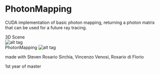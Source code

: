 # PhotonMapping
CUDA implementation of basic photon mapping, returning a photon matrix that can be used for a future ray tracing.

3D Scene <br>
![alt tag](http://imgur.com/SLCmD8E.png)<br>
PhotonMapping
![alt tag](http://imgur.com/CcbjTJV.png)

made with Steven Rosario Sirchia, Vincenzo Venosi, Rosario di Florio

1st year of master
